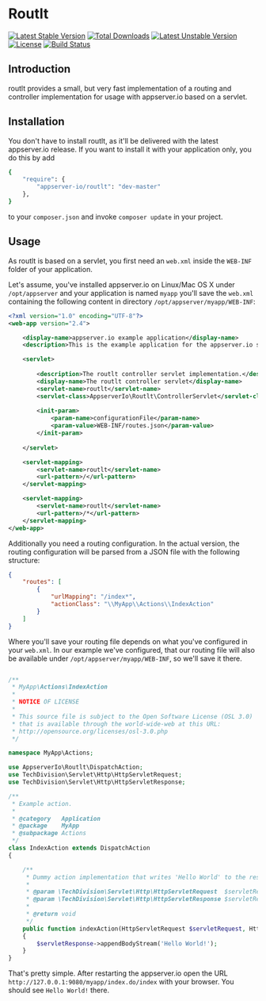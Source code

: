# Routlt

[![Latest Stable Version](https://poser.pugx.org/appserver-io/routlt/v/stable.png)](https://packagist.org/packages/appserver-io/routlt) [![Total Downloads](https://poser.pugx.org/appserver-io/routlt/downloads.png)](https://packagist.org/packages/appserver-io/routlt) [![Latest Unstable Version](https://poser.pugx.org/appserver-io/routlt/v/unstable.png)](https://packagist.org/packages/appserver-io/routlt) [![License](https://poser.pugx.org/appserver-io/routlt/license.png)](https://packagist.org/packages/appserver-io/routlt) [![Build Status](https://travis-ci.org/appserver-io/routlt.png)](https://travis-ci.org/appserver-io/routlt)

## Introduction

routlt provides a small, but very fast implementation of a routing and controller implementation for usage with appserver.io
based on a servlet.

## Installation

You don't have to install routlt, as it'll be delivered with the latest appserver.io release. If you want to install it with
your application only, you do this by add

```sh
{
    "require": {
        "appserver-io/routlt": "dev-master"
    },
}
```

to your ```composer.json``` and invoke ```composer update``` in your project.

## Usage

As routlt is based on a servlet, you first need an ```web.xml``` inside the ```WEB-INF``` folder of your application.

Let's assume, you've installed appserver.io on Linux/Mac OS X under ```/opt/appserver``` and your application is named
```myapp``` you'll save the ```web.xml``` containing the following content in directory ```/opt/appserver/myapp/WEB-INF```:

```xml
<?xml version="1.0" encoding="UTF-8"?>
<web-app version="2.4">

    <display-name>appserver.io example application</display-name>
    <description>This is the example application for the appserver.io servlet engine.</description>

    <servlet>
    
        <description>The routlt controller servlet implementation.</description>
        <display-name>The routlt controller servlet</display-name>
        <servlet-name>routlt</servlet-name>
        <servlet-class>AppserverIo\Routlt\ControllerServlet</servlet-class>
        
        <init-param>
            <param-name>configurationFile</param-name>
            <param-value>WEB-INF/routes.json</param-value>
        </init-param>
        
    </servlet>

    <servlet-mapping>
        <servlet-name>routlt</servlet-name>
        <url-pattern>/</url-pattern>
    </servlet-mapping>

    <servlet-mapping>
        <servlet-name>routlt</servlet-name>
        <url-pattern>/*</url-pattern>
    </servlet-mapping>
</web-app>    
```

Additionally you need a routing configuration. In the actual version, the routing configuration will be parsed from a
JSON file with the following structure:

```json
{
    "routes": [
        {
            "urlMapping": "/index*",
            "actionClass": "\\MyApp\\Actions\\IndexAction"
        }
    ]
}
```

Where you'll save your routing file depends on what you've configured in your ```web.xml```. In our example we've
configured, that our routing file will also be available under ```/opt/appserver/myapp/WEB-INF```, so we'll save
it there.

```php

/**
 * MyApp\Actions\IndexAction
 *
 * NOTICE OF LICENSE
 *
 * This source file is subject to the Open Software License (OSL 3.0)
 * that is available through the world-wide-web at this URL:
 * http://opensource.org/licenses/osl-3.0.php
 */

namespace MyApp\Actions;

use AppserverIo\Routlt\DispatchAction;
use TechDivision\Servlet\Http\HttpServletRequest;
use TechDivision\Servlet\Http\HttpServletResponse;

/**
 * Example action.
 *
 * @category   Application
 * @package    MyApp
 * @subpackage Actions
 */
class IndexAction extends DispatchAction
{

    /**
     * Dummy action implementation that writes 'Hello World' to the response.
     *
     * @param \TechDivision\Servlet\Http\HttpServletRequest  $servletRequest  The request instance
     * @param \TechDivision\Servlet\Http\HttpServletResponse $servletResponse The response instance
     *
     * @return void
     */
    public function indexAction(HttpServletRequest $servletRequest, HttpServletResponse $servletResponse)
    {
        $servletResponse->appendBodyStream('Hello World!');
    }
}
```

That's pretty simple. After restarting the appserver.io open the URL ```http://127.0.0.1:9080/myapp/index.do/index```
with your browser. You should see ```Hello World!``` there.